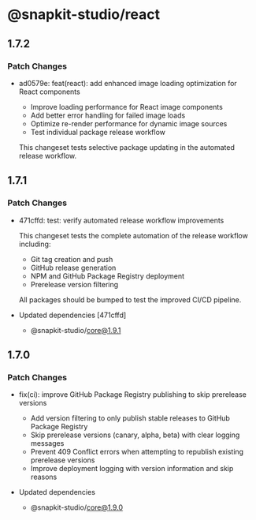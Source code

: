 # @snapkit-studio/react

## 1.7.2

### Patch Changes

- ad0579e: feat(react): add enhanced image loading optimization for React components
  - Improve loading performance for React image components
  - Add better error handling for failed image loads
  - Optimize re-render performance for dynamic image sources
  - Test individual package release workflow

  This changeset tests selective package updating in the automated release workflow.

## 1.7.1

### Patch Changes

- 471cffd: test: verify automated release workflow improvements

  This changeset tests the complete automation of the release workflow including:
  - Git tag creation and push
  - GitHub release generation
  - NPM and GitHub Package Registry deployment
  - Prerelease version filtering

  All packages should be bumped to test the improved CI/CD pipeline.

- Updated dependencies [471cffd]
  - @snapkit-studio/core@1.9.1

## 1.7.0

### Patch Changes

- fix(ci): improve GitHub Package Registry publishing to skip prerelease versions
  - Add version filtering to only publish stable releases to GitHub Package Registry
  - Skip prerelease versions (canary, alpha, beta) with clear logging messages
  - Prevent 409 Conflict errors when attempting to republish existing prerelease versions
  - Improve deployment logging with version information and skip reasons

- Updated dependencies
  - @snapkit-studio/core@1.9.0
